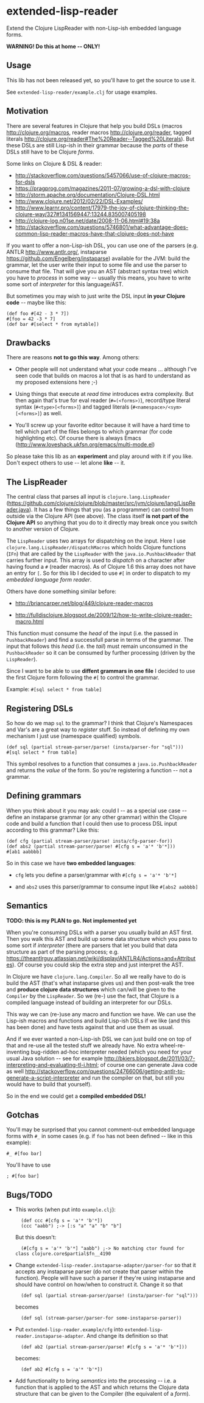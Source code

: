 # extended-lisp-reader

Extend the Clojure LispReader with non-Lisp-ish embedded language
forms.

**WARNING! Do this at home -- ONLY!**

## Usage

This lib has not been released yet, so you'll have to get the source
to use it.

See ```extended-lisp-reader/example.clj``` for usage examples.

## Motivation

There are several features in Clojure that help you build DSLs (macros
http://clojure.org/macros, reader macros http://clojure.org/reader,
tagged literals
http://clojure.org/reader#The%20Reader--Tagged%20Literals). But these
DSLs are still Lisp-ish in their grammar because the *parts* of these
DSLs still have to be Clojure *forms*.

Some links on Clojure & DSL & reader:

* http://stackoverflow.com/questions/5457066/use-of-clojure-macros-for-dsls
* https://pragprog.com/magazines/2011-07/growing-a-dsl-with-clojure
* http://storm.apache.org/documentation/Clojure-DSL.html
* http://www.clojure.net/2012/02/22/DSL-Examples/
* http://www.learnr.pro/content/17979-the-joy-of-clojure-thinking-the-clojure-way/327#1341569447:13244.835007405198
* http://clojure-log.n01se.net/date/2008-11-06.html#19:38a
* http://stackoverflow.com/questions/5746801/what-advantage-does-common-lisp-reader-macros-have-that-clojure-does-not-have

If you want to offer a non-Lisp-ish DSL, you can use one of the
parsers (e.g. ANTLR http://www.antlr.org/, instaparse
https://github.com/Engelberg/instaparse) available for the JVM: build
the grammar, let the user write their input to some file and use the
parser to consume that file. That will give you an AST (abstract
syntax tree) which you have to *process* in some way -- usually this
means, you have to write some sort of *interpreter* for this
language/AST.

But sometimes you may wish to just write the DSL input **in your
Clojure code** -- maybe like this:

	(def foo #[42 - 3 * 7])
	#[foo = 42 -3 * 7]
	(def bar #[select * from mytable])

## Drawbacks

There are reasons **not to go this way**. Among others:

* Other people will not understand what your code means ... although
  I've seen code that builds on macros a lot that is as hard to
  understand as my proposed extensions here ;-)

* Using things that execute at *read time* introduces extra
  complexity. But then again that's true for eval reader
  (```#=(<forms>)```), record/type literal syntax
  (```#<type>[<forms>]```) and tagged literals (```#<namespace>/<sym>
  [<forms>]```) as well.

* You'll screw up your favorite editor because it will have a hard
  time to tell which part of the files belongs to which grammar (for
  code highlighting etc). Of course there is always Emacs
  (http://www.loveshack.ukfsn.org/emacs/multi-mode.el)

So please take this lib as an **experiment** and play around with it
if you like. Don't expect others to use -- let alone **like** -- it.

## The LispReader

The central class that parses all input 
is ```clojure.lang.LispReader```
(https://github.com/clojure/clojure/blob/master/src/jvm/clojure/lang/LispReader.java). It
has a few things that you (as a programmer) can control from outside
via the Clojure API (see above). The class itself **is not part of the
Clojure API** so anything that you do to it directly may break once
you switch to another version of Clojure.

The ```LispReader``` uses two arrays for dispatching on the
input. Here I use ```clojure.lang.LispReader/dispatchMacros``` which
holds Clojure functions (```IFn```) that are called by 
the ```LispReader``` with the ```java.io.PushbackReader``` that carries
further input. This array is used to *dispatch* on a character after
having found a ```#``` (reader macros). As of Clojure 1.6 this array
does not have an entry 
for ```[```. So for this lib I decided to use ```#[``` in order to
dispatch to my *embedded language form reader*.

Others have done something similar before:

* http://briancarper.net/blog/449/clojure-reader-macros

* http://fulldisclojure.blogspot.de/2009/12/how-to-write-clojure-reader-macro.html

This function must consume the *head* of the input (i.e. the
passed in ```PushbackReader```) and find a successfull parse in
terms of the grammar. The input that follows this *head* (i.e.
the *tail*) must remain unconsumed in the ```PushbackReader``` so it can be
consumed by further processing (driven by the ```LispReader```).

Since I want to be able to use **diffent grammars in one file**
I decided to use the first Clojure form following the ```#[```
to control the grammar.

Example: ```#[sql select * from table]```

## Registering DSLs

So how do we map ```sql``` to the grammar? I think that Clojure's
Namespaces and Var's are a great way to *register* stuff. So instead
of defining my own mechanism I just use (namespace qualified) symbols.

	(def sql (partial stream-parser/parse! (insta/parser-for "sql")))
    #[sql select * from table]

This symbol resolves to a function that consumes
a ```java.io.PushbackReader``` and returns the *value* of the form. So
you're registering a function -- not a grammar.

## Defining grammars

When you think about it you may ask: could I -- as a special use case
-- define an instaparse grammar (or any other grammar) within the
Clojure code and build a function that I could then use to process DSL
input according to this grammar? Like this:

	(def cfg (partial stream-parser/parse! insta/cfg-parser-for))
	(def abs2 (partial stream-parser/parse! #[cfg s = 'a'* 'b'*]))
	#[ab1 aabbbb]

So in this case we have **two embedded languages**:

* ```cfg``` lets you define a parser/grammar with
  ```#[cfg s = 'a'* 'b'*]```

* and ```abs2``` uses this parser/grammar to consume input like
  ```#[abs2 aabbbb]```

## Semantics

**TODO: this is my PLAN to go. Not implemented yet**

When you're consuming DSLs with a parser you usually build an AST
first. Then you walk this AST and build up some data structure which
you pass to some sort if *interpreter* (there are parsers that let you
build that data structure as part of the parsing process;
e.g. https://theantlrguy.atlassian.net/wiki/display/ANTLR4/Actions+and+Attributes). Of
course you could skip the extra step and just interpret the AST.

In Clojure we have ```clojure.lang.Compiler```. So all we really have
to do is build the AST (that's what instaparse gives us) and then
post-walk the tree and **produce clojure data structures** which
can/will be given to the ```Compiler``` by the ```LispReader```. So we
(re-) use the fact, that Clojure is a compiled language instead of
building an interpreter for our DSLs.

This way we can (re-)use any macro and function we have. We can use
the Lisp-ish macros and functions and build Lisp-ish DSLs if we like
(and this has been done) and have tests against that and use them as
usual.

And if we ever wanted a non-Lisp-ish DSL we can just build one on top
of that and re-use all the tested stuff we already have. No extra
wheel-re-inventing bug-ridden ad-hoc interpreter needed (which you
need for your usual Java solution -- see for example
http://bkiers.blogspot.de/2011/03/7-interpreting-and-evaluating-tl-i.html;
of course one can generate Java code as well
http://stackoverflow.com/questions/24766006/getting-antlr-to-generate-a-script-interpreter
and run the compiler on that, but still you would have to build that
yourself).

So in the end we could get a **compiled embedded DSL!**

## Gotchas

You'll may be surprised that you cannot comment-out embedded language
forms with ```#_``` in some cases (e.g. if ```foo``` has not been
defined -- like in this example):

	#_ #[foo bar]

You'll have to use
  
	; #[foo bar]

## Bugs/TODO

* This works (when put into ```example.clj```):

		(def ccc #[cfg s = 'a'* 'b'*])
		(ccc "aabb") ;-> [:s "a" "a" "b" "b"]

  But this doesn't:

		(#[cfg s = 'a'* 'b'*] "aabb") ;-> No matching ctor found for class clojure.core$partial$fn__4190

* Change ```extended-lisp-reader.instaparse-adapter/parser-for``` so
  that it accepts any instaparse parser (do not create that parser
  within the function). People will have such a parser if they're
  using instaparse and should have control on how/when to construct
  it. Change it so that

		(def sql (partial stream-parser/parse! (insta/parser-for "sql")))

  becomes

		(def sql (stream-parser/parser-for some-instaparse-parser))

* Put ```extended-lisp-reader.example/cfg``` into
  ```extended-lisp-reader.instaparse-adapter```. And change its
  definition so that

		(def ab2 (partial stream-parser/parse! #[cfg s = 'a'* 'b'*]))

  becomes:

		(def ab2 #[cfg s = 'a'* 'b'*])

* Add functionality to bring *semantics* into the processing -- i.e. a
  function that is applied to the AST and which returns the Clojure
  data structure that can be given to the Compiler (the equivalent of
  a *form*).

